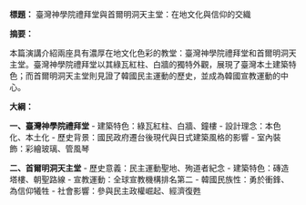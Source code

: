 **標題：** 臺灣神學院禮拜堂與首爾明洞天主堂：在地文化與信仰的交織

**摘要：**

本篇演講介紹兩座具有濃厚在地文化色彩的教堂：臺灣神學院禮拜堂和首爾明洞天主堂。臺灣神學院禮拜堂以其綠瓦紅柱、白牆的獨特外觀，展現了臺灣本土建築特色；而首爾明洞天主堂則見證了韓國民主運動的歷史，並成為韓國宣教運動的中心。

**大綱：**

**一、臺灣神學院禮拜堂**
    - 建築特色：綠瓦紅柱、白牆、鐘樓
    - 設計理念：本色化、本土化
    - 歷史背景：國民政府遷台後現代與日式建築風格的影響
    - 室內裝飾：彩繪玻璃、管風琴

**二、首爾明洞天主堂**
    - 歷史意義：民主運動聖地、殉道者紀念
    - 建築特色：磚造塔樓、朝聖路線
    - 宣教運動：全球宣教機構排名第二
    - 韓國民族性：勇於衝鋒、為信仰犧牲
    - 社會影響：參與民主政權崛起、經濟復甦